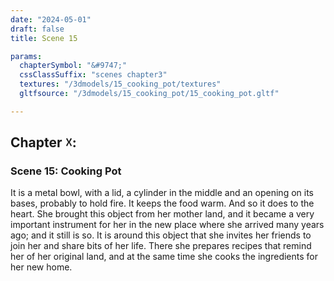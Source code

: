 ```yaml
---
date: "2024-05-01"
draft: false
title: Scene 15

params:
  chapterSymbol: "&#9747;"
  cssClassSuffix: "scenes chapter3"
  textures: "/3dmodels/15_cooking_pot/textures"
  gltfsource: "/3dmodels/15_cooking_pot/15_cooking_pot.gltf"

---
```

## Chapter &#9747;:
<h3 class="green">Scene 15: Cooking Pot</h3>
<canvas id="c"></canvas>

It is a metal bowl, with a lid, a cylinder in the middle and an opening on its bases, probably to hold fire. It keeps the food warm. And so it does to the heart. She brought this object from her mother land, and it became a very important instrument for her in the new place where she arrived many years ago; and it still is so. It is around this object that she invites her friends to join her and share bits of her life. There she prepares recipes that remind her of her original land, and at the same time she cooks the ingredients for her new home.
